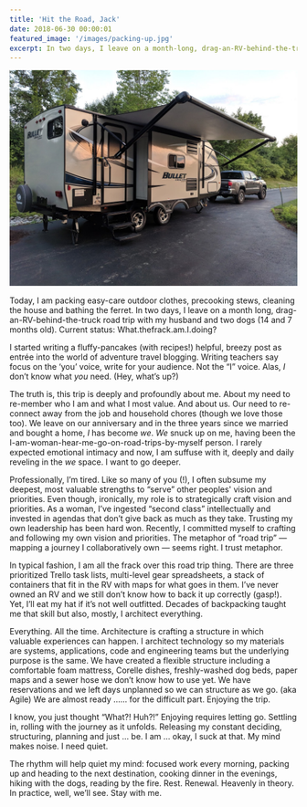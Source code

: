 ```yaml
---
title: 'Hit the Road, Jack'
date: 2018-06-30 00:00:01
featured_image: '/images/packing-up.jpg'
excerpt: In two days, I leave on a month-long, drag-an-RV-behind-the-truck road trip. What - the frack - am I doing?
---
```


![](/images/packing-up.jpg)

Today, I am packing easy-care outdoor clothes, precooking stews, cleaning the house and bathing the ferret. In two days, I leave on a month long, drag-an-RV-behind-the-truck road trip with my husband and two dogs (14 and 7 months old). Current status: What.thefrack.am.I.doing?

I started writing a fluffy-pancakes (with recipes!) helpful, breezy post as entrée into the world of adventure travel blogging. Writing teachers say focus on the ‘you’ voice, write for your audience. Not the “I” voice. Alas,  _I_  don’t know what  _you_  need. (Hey, what’s up?)

The truth is, this trip is deeply and profoundly about me. About my need to re-member who I am and what I most value. And about us. Our need to re-connect away from the job and household chores (though we love those too). We leave on our anniversary and in the three years since we married and bought a home,  _I_  has become  _we_.  _We_  snuck up on me, having been the I-am-woman-hear-me-go-on-road-trips-by-myself person. I rarely expected emotional intimacy and now, I am suffuse with it, deeply and daily reveling in the  _we_  space. I want to go deeper.

Professionally, I’m tired. Like so many of you (!), I often subsume my deepest, most valuable strengths to “serve” other peoples' vision and priorities. Even though, ironically, my role is to strategically craft vision and priorities. As a woman, I’ve ingested “second class” intellectually and invested in agendas that don’t give back as much as they take. Trusting my own leadership has been hard won. Recently, I committed myself to crafting and following my own vision and priorities. The metaphor of “road trip” — mapping a journey I collaboratively own — seems right. I trust metaphor.

In typical fashion, I am all the frack over this road trip thing. There are three prioritized Trello task lists, multi-level gear spreadsheets, a stack of containers that fit in the RV with maps for what goes in them. I’ve never owned an RV and we still don’t know how to back it up correctly (gasp!). Yet, I’ll eat my hat if it’s not well outfitted. Decades of backpacking taught me that skill but also, mostly, I architect everything.

Everything. All the time. Architecture is crafting a structure in which valuable experiences can happen. I architect technology so my materials are systems, applications, code and engineering teams but the underlying purpose is the same. We have created a flexible structure including a comfortable foam mattress, Corelle dishes, freshly-washed dog beds, paper maps and a sewer hose we don’t know how to use yet. We have reservations and we left days unplanned so we can structure as we go. (aka Agile) We are almost ready …… for the difficult part. Enjoying the trip.

I know, you just thought “What?! Huh?!” Enjoying requires letting go. Settling in, rolling with the journey as it unfolds. Releasing my constant deciding, structuring, planning and just … be. I am … okay, I suck at that. My mind makes noise. I need quiet.

The rhythm will help quiet my mind: focused work every morning, packing up and heading to the next destination, cooking dinner in the evenings, hiking with the dogs, reading by the fire. Rest. Renewal. Heavenly in theory. In practice, well, we’ll see. Stay with me.
